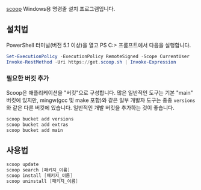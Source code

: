 [scoop](https://scoop.sh) Windows용 명령줄 설치 프로그램입니다.

## 설치법

PowerShell 터미널(버전 5.1 이상)을 열고 PS C:\> 프롬프트에서 다음을 실행합니다.

```powershell
Set-ExecutionPolicy -ExecutionPolicy RemoteSigned -Scope CurrentUser
Invoke-RestMethod -Uri https://get.scoop.sh | Invoke-Expression
```

### 필요한 버킷 추가

Scoop은 애플리케이션을 "버킷"으로 구성합니다. 많은 일반적인 도구는 기본 "main" 버킷에 있지만, mingw(gcc 및 make 포함)와 같은 일부 개발자 도구는 종종 `versions`와 같은 다른 버킷에 있습니다. 일반적인 개발 버킷을 추가하는 것이 좋습니다.

```powershell
scoop bucket add versions
scoop bucket add extras
scoop bucket add main
```

## 사용법

```powershell
scoop update 
scoop search [패키지_이름]
scoop install [패키지_이름]
scoop uninstall [패키지_이름]
```
